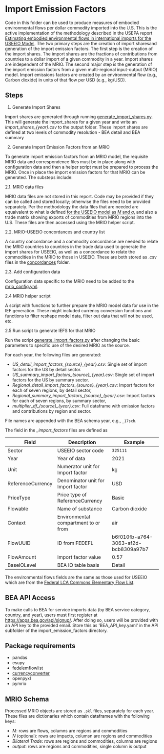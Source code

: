 # Import Emission Factors

Code in this folder can be used to produce measures of embodied environmental flows per dollar commodity imported into the U.S. 
This is the active implementation of the methodology described in the USEPA report [Estimating embodied environmental flows in international imports for the USEEIO Model](https://cfpub.epa.gov/si/si_public_record_report.cfm?dirEntryId=362470). The two primary steps are the creation of import sharesand generation of the import emission factors. The first step is the creation of the import shares. The import shares are the fractions of contributions from countries to a dollar import of a given commodity in a year. Import shares are independent of the MRIO. The second major step is the generation of the import emission factors from a given multi-regional input-output (MRIO) model. Import emissions factors are created by an environmental flow (e.g., Carbon dioxide) in units of that flow per USD (e.g., kg/USD).

## Steps

1. Generate Import Shares

Import shares are generated through running [generate_import_shares.py](generate_import_shares.py). This will generate the import_shares for a given year and write an *import_shares_{year}.csv* to the output folder. 
These import shares are defined at two levels of commodity resolution - BEA detail and BEA summary

2. Generate Import Emission Factors from an MRIO 

To generate import emission factors from an MRIO model, the requisite MRIO data and correspondence files must be in place along with configuration data and then a helper script must be prepared to process the MRIO. Once in place the import emission factors for that MRIO can be generated. The substeps include:

2.1. MRIO data files

MRIO data files are not stored in this report. Code may be provided if they can be called and stored locally; otherwise the files need to be provided separately. Per the methodology the data files that are needed are equaivalent to what is defined [for the USEEIO model as $M$ and $q$](https://github.com/USEPA/useeior/blob/master/format_specs/Model.md), and also a trade matrix showing exports of commodities from MRIO regions into the U.S. These files are then accessed using the MRIO helper script. 

2.2. MRIO-USEEIO concordances and country list

A country concordance and a commodity concordance are needed to relate the MRIO countries to countries in the trade data used to generate the import shares for USEEIO, as well as a concordance to relate the commodities in the MRIO to those in USEEIO. These are both stored as .csv files in the [concordances](concordances) folder.

2.3. Add configuration data 

Configuration data specific to the MRIO need to be added to the [mrio_config.yml](data/mrio_config.yml).

2.4 MRIO helper script

A script with functions to further prepare the MRIO model data for use in the IEF generation. These might included currency conversion functions and functions to filter reshape model data, filter out data that will not be used, etc.

2.5 Run script to generate IEFS for that MRIO 
  
Run the script [generate_import_factors.py](generate_import_factors.py) after changing the basic parameters to specific use of the desired MRIO as the source.

For each year, the following files are generated:

- *US_detail_import_factors_{source}_{year}.csv*: Single set of import factors for the US by detail sector.
- *US_summary_import_factors_{source}_{year}.csv*: Single set of import factors for the US by summary sector.
- *Regional_detail_import_factors_{source}_{year}.csv*: Import factors for each of seven regions, by detail sector, 
- *Regional_summary_import_factors_{source}_{year}.csv*: Import factors for each of seven regions, by summary sector, 
- *multiplier_df_{source}_{year}.csv*: Full dataframe with emission factors and contributions by region and sector.

File names are appended with the BEA schema year, e.g., `_17sch`.

The field in the *_import_factors* files are defined as

| Field | Description | Example
| --- | --- | ---
| Sector | USEEIO sector code | `325111`
| Year | Year of data | 2021
| Unit | Numerator unit for Import factor | kg
| ReferenceCurrency | Denominator unit for Import factor | USD
| PriceType | Price type of ReferenceCurrency | Basic
| Flowable | Name of substance | Carbon dioxide
| Context | Environmental compartment to or from | air
| FlowUUID | ID from FEDEFL | b6f010fb-a764-3063-af2d-bcb8309a97b7
| FlowAmount | Import factor value | 0.57
| BaseIOLevel | BEA IO table basis | Detail

The environmental flows fields are the same as those used for USEEIO which are from the [Federal LCA Commons Elementary Flow List](https://github.com/USEPA/fedelemflowlist).

## BEA API Access
To make calls to BEA for service imports data (by BEA service category, country, and year), users must first register at https://apps.bea.gov/api/signup/.
After doing so, users will be provided with an API key to the provided email.
Store this as 'BEA_API_key.yaml' in the API subfolder of the import_emission_factors directory.

## Package requirements
- pandas
- esupy
- fedelemflowlist
- [currencyconverter](https://pypi.org/project/CurrencyConverter/)
- openpyxl
- pymrio

## MRIO Schema
Processed MRIO objects are stored as `.pkl` files, separately for each year.
These files are dictionaries which contain dataframes with the following keys:

- *M*: rows are flows, columns are regions and commodities
- *N* (optional): rows are impacts, columsn are regions and commodities
- *Bilateral Trade*: rows are regions and commodities, columns are regions
- *output*: rows are regions and commodities, single column is output
